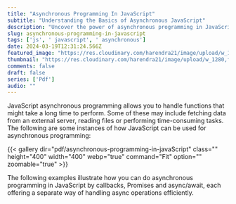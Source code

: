 ```yaml
---
title: "Asynchronous Programming In JavaScript"
subtitle: "Understanding the Basics of Asynchronous JavaScript"
description: "Uncover the power of asynchronous programming in JavaScript with our detailed post."
slug: asynchronous-programming-in-javascript
tags: ['js', ' javascript', ' asynchronous']
date: 2024-03-19T12:31:24.566Z
featured_image: "https://res.cloudinary.com/harendra21/image/upload/w_1920,f_auto/images/asynchronous-programming-in-javascript_j3WCKwW0.png"
thumbnail: "https://res.cloudinary.com/harendra21/image/upload/w_1280,f_auto/images/asynchronous-programming-in-javascript_j3WCKwW0.png"
comments: false
draft: false
series: ['Pdf']
audio: ""
---
```


JavaScript asynchronous programming allows you to handle functions that might take a long time to perform. Some of these may include fetching data from an external server, reading files or performing time-consuming tasks. The following are some instances of how JavaScript can be used for asynchronous programming:

{{< gallery dir="pdf/asynchronous-programming-in-javaScript" class="" height="400" width="400" webp="true" command="Fit" option="" zoomable="true" >}}

The following examples illustrate how you can do asynchronous programming in JavaScript by callbacks, Promises and async/await, each offering a separate way of handling async operations efficiently.